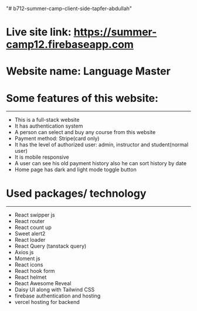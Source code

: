 "# b712-summer-camp-client-side-tapfer-abdullah" 

# Live site link: https://summer-camp12.firebaseapp.com

# Website name: Language Master

# Some features of this website:
--------------------------------
* This is a full-stack website
* It has authentication system
* A person can select and buy any course from this website
* Payment method: Stripe(card only)
* It has the level of authorized user: admin, instructor and student(normal user)
* It is mobile responsive
* A user can see his old payment history also he can sort history by date
* Home page has dark and light mode toggle button 

# Used packages/ technology 
----------------------------
* React swipper js
* React router
* React count up
* Sweet alert2
* React loader
* React Query (tanstack query)
* Axios js
* Moment js
* React icons
* React hook form
* React helmet
* React Awesome Reveal
* Daisy UI along with Tailwind CSS
* firebase authentication and hosting
* vercel hosting for backend

